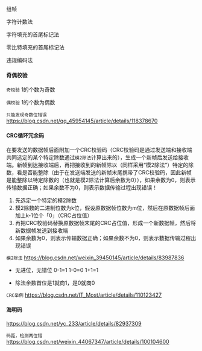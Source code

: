 组帧

字符计数法

字符填充的首尾标记法

零比特填充的首尾标记法

违规编码法



#### 奇偶校验

`奇校验` 1的个数为奇数

`偶校验` 1的个数为偶数

`只能发现奇数位错误`  https://blog.csdn.net/qq_45954145/article/details/118378670



#### CRC循环冗余码

在要发送的数据帧后面附加一个CRC校验码（CRC校验码是通过发送端和接收端共同选定的某个特定除数通过`模2除法`计算出来的），生成一个新帧后发送给接收端。新帧到达接收端后，再把接收到的新帧除以（同样采用“模2除法”）特定的除数，看是否能整除（由于在发送端发送的新帧末尾携带了CRC校验码，因此新帧是能整除以特定除数的（也就是模2除法计算后余数为0）），如果余数为0，则表示传输数据正确；如果余数不为0，则表示数据传输过程出现错误！

1. 先选定一个特定的模2除数
2. 模2除数的二进制位数为k位，假设原数据帧位数为m位，然后在原数据帧后面加上k-1位个「0」（CRC占位值）
3. 再把CRC校验码替换原数据帧末尾的CRC占位值，形成一个新数据帧，然后将新数据帧发送到接收端
4. 如果余数为0，则表示传输数据正确；如果余数不为0，则表示数据传输过程出现错误



`模2除法` https://blog.csdn.net/weixin_39450145/article/details/83987836

- 无进位，无错位    0-1=1   1-0=0   1+1=1

- 除法余数首位是1就商1，是0就商0



`CRC举例` https://blog.csdn.net/IT_Most/article/details/110123427



#### 海明码

https://blog.csdn.net/yc_233/article/details/82937309

`码距，检测两位错` https://blog.csdn.net/weixin_44067347/article/details/100104600

 






